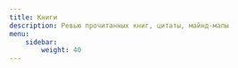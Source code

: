 ```yaml
---
title: Книги
description: Ревью прочитанных книг, цитаты, майнд-мапы
menu:
    sidebar:
        weight: 40
---
```

